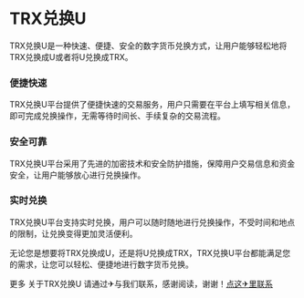 # TRX兑换U

TRX兑换U是一种快速、便捷、安全的数字货币兑换方式，让用户能够轻松地将TRX兑换成U或者将U兑换成TRX。

### 便捷快速
TRX兑换U平台提供了便捷快速的交易服务，用户只需要在平台上填写相关信息，即可完成兑换操作，无需等待时间长、手续复杂的交易流程。

### 安全可靠
TRX兑换U平台采用了先进的加密技术和安全防护措施，保障用户交易信息和资金安全，让用户能够放心进行兑换操作。

### 实时兑换
TRX兑换U平台支持实时兑换，用户可以随时随地进行兑换操作，不受时间和地点的限制，让兑换变得更加灵活便利。

无论您是想要将TRX兑换成U，还是将U兑换成TRX，TRX兑换U平台都能满足您的需求，让您可以轻松、便捷地进行数字货币兑换。

更多 关于TRX兑换U 请通过✈与我们联系，感谢阅读，谢谢！[点这✈里联系](https://add.k02.cc)
